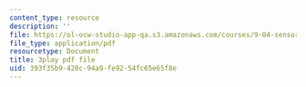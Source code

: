 ```yaml
---
content_type: resource
description: ''
file: https://ol-ocw-studio-app-qa.s3.amazonaws.com/courses/9-04-sensory-systems-fall-2013/393f35b9420c94a9fe9254fc65e65f8e_ly5LmLte50.pdf
file_type: application/pdf
resourcetype: Document
title: 3play pdf file
uid: 393f35b9-420c-94a9-fe92-54fc65e65f8e
---
```

